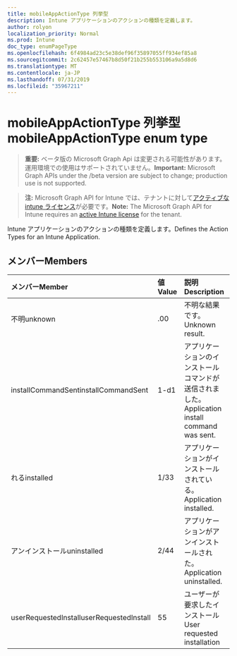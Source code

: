 ```yaml
---
title: mobileAppActionType 列挙型
description: Intune アプリケーションのアクションの種類を定義します。
author: rolyon
localization_priority: Normal
ms.prod: Intune
doc_type: enumPageType
ms.openlocfilehash: 6f4984ad23c5e38def96f35897055ff934ef85a8
ms.sourcegitcommit: 2c62457e57467b8d50f21b255b553106a9a5d8d6
ms.translationtype: MT
ms.contentlocale: ja-JP
ms.lasthandoff: 07/31/2019
ms.locfileid: "35967211"
---
```

# <a name="mobileappactiontype-enum-type"></a><span data-ttu-id="5b8e0-103">mobileAppActionType 列挙型</span><span class="sxs-lookup"><span data-stu-id="5b8e0-103">mobileAppActionType enum type</span></span>

> <span data-ttu-id="5b8e0-104">**重要:** ベータ版の Microsoft Graph Api は変更される可能性があります。運用環境での使用はサポートされていません。</span><span class="sxs-lookup"><span data-stu-id="5b8e0-104">**Important:** Microsoft Graph APIs under the /beta version are subject to change; production use is not supported.</span></span>

> <span data-ttu-id="5b8e0-105">**注:** Microsoft Graph API for Intune では、テナントに対して[アクティブな intune ライセンス](https://go.microsoft.com/fwlink/?linkid=839381)が必要です。</span><span class="sxs-lookup"><span data-stu-id="5b8e0-105">**Note:** The Microsoft Graph API for Intune requires an [active Intune license](https://go.microsoft.com/fwlink/?linkid=839381) for the tenant.</span></span>

<span data-ttu-id="5b8e0-106">Intune アプリケーションのアクションの種類を定義します。</span><span class="sxs-lookup"><span data-stu-id="5b8e0-106">Defines the Action Types for an Intune Application.</span></span>

## <a name="members"></a><span data-ttu-id="5b8e0-107">メンバー</span><span class="sxs-lookup"><span data-stu-id="5b8e0-107">Members</span></span>
|<span data-ttu-id="5b8e0-108">メンバー</span><span class="sxs-lookup"><span data-stu-id="5b8e0-108">Member</span></span>|<span data-ttu-id="5b8e0-109">値</span><span class="sxs-lookup"><span data-stu-id="5b8e0-109">Value</span></span>|<span data-ttu-id="5b8e0-110">説明</span><span class="sxs-lookup"><span data-stu-id="5b8e0-110">Description</span></span>|
|:---|:---|:---|
|<span data-ttu-id="5b8e0-111">不明</span><span class="sxs-lookup"><span data-stu-id="5b8e0-111">unknown</span></span>|<span data-ttu-id="5b8e0-112">.0</span><span class="sxs-lookup"><span data-stu-id="5b8e0-112">0</span></span>|<span data-ttu-id="5b8e0-113">不明な結果です。</span><span class="sxs-lookup"><span data-stu-id="5b8e0-113">Unknown result.</span></span>|
|<span data-ttu-id="5b8e0-114">installCommandSent</span><span class="sxs-lookup"><span data-stu-id="5b8e0-114">installCommandSent</span></span>|<span data-ttu-id="5b8e0-115">1-d</span><span class="sxs-lookup"><span data-stu-id="5b8e0-115">1</span></span>|<span data-ttu-id="5b8e0-116">アプリケーションのインストールコマンドが送信されました。</span><span class="sxs-lookup"><span data-stu-id="5b8e0-116">Application install command was sent.</span></span>|
|<span data-ttu-id="5b8e0-117">れる</span><span class="sxs-lookup"><span data-stu-id="5b8e0-117">installed</span></span>|<span data-ttu-id="5b8e0-118">1/3</span><span class="sxs-lookup"><span data-stu-id="5b8e0-118">3</span></span>|<span data-ttu-id="5b8e0-119">アプリケーションがインストールされている。</span><span class="sxs-lookup"><span data-stu-id="5b8e0-119">Application installed.</span></span>|
|<span data-ttu-id="5b8e0-120">アンインストール</span><span class="sxs-lookup"><span data-stu-id="5b8e0-120">uninstalled</span></span>|<span data-ttu-id="5b8e0-121">2/4</span><span class="sxs-lookup"><span data-stu-id="5b8e0-121">4</span></span>|<span data-ttu-id="5b8e0-122">アプリケーションがアンインストールされた。</span><span class="sxs-lookup"><span data-stu-id="5b8e0-122">Application uninstalled.</span></span>|
|<span data-ttu-id="5b8e0-123">userRequestedInstall</span><span class="sxs-lookup"><span data-stu-id="5b8e0-123">userRequestedInstall</span></span>|<span data-ttu-id="5b8e0-124">5</span><span class="sxs-lookup"><span data-stu-id="5b8e0-124">5</span></span>|<span data-ttu-id="5b8e0-125">ユーザーが要求したインストール</span><span class="sxs-lookup"><span data-stu-id="5b8e0-125">User requested installation</span></span>|




